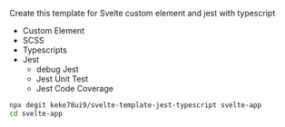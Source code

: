 Create this template for Svelte custom element and jest with typescript
+ Custom Element
+ SCSS
+ Typescripts
+ Jest
    + debug Jest
    + Jest Unit Test
    + Jest Code Coverage

```bash
npx degit keke78ui9/svelte-template-jest-typescript svelte-app
cd svelte-app
```

